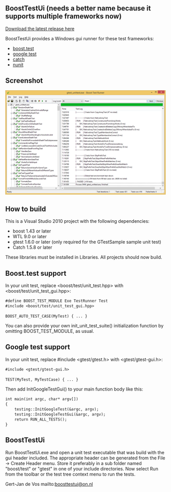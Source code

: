 BoostTestUi (needs a better name because it supports multiple frameworks now)
-----------

[Download the latest release here](https://github.com/janwilmans/BoostTestUi/releases/tag/v1.1.0)

BoostTestUi provides a Windows gui runner for these test frameworks:

- [boost.test](http://www.boost.org/doc/libs/1_64_0/libs/test/doc/html/index.html)
- [google test](https://github.com/google/googletest) 
- [catch](https://github.com/philsquared/Catch)
- [nunit](https://nunit.org/)

Screenshot
-----------
![BoostTestUi Screenshot](art/screenshot.png "BoostTestUi Screenshot")


How to build
------------

This is a Visual Studio 2010 project with the following dependencies:
- boost 1.43 or later
- WTL 9.0 or later
- gtest 1.6.0 or later (only required for the GTestSample sample unit test)
- Catch 1.5.8 or later

These libraries must be installed in Libraries. All projects should now build.


Boost.test support
------------------

In your unit test, replace <boost/test/unit_test.hpp> with
<boost/test/unit_test_gui.hpp>:

	#define BOOST_TEST_MODULE Exe TestRunner Test
	#include <boost/test/unit_test_gui.hpp>

	BOOST_AUTO_TEST_CASE(MyTest) { ... }

You can also provide your own init_unit_test_suite() initialization function
by omitting BOOST_TEST_MODULE, as usual.


Google test support
-------------------

In your unit test, replace #include <gtest/gtest.h> with <gtest/gtest-gui.h>:

	#include <gtest/gtest-gui.h>

	TEST(MyTest, MyTestCase) { ... }

Then add InitGoogleTestGui() to your main function body like this:

	int main(int argc, char* argv[])
	{
		testing::InitGoogleTest(&argc, argv);
		testing::InitGoogleTestGui(&argc, argv);
		return RUN_ALL_TESTS();
	}


BoostTestUi
-----------

Run BoostTestUi.exe and open a unit test executable that was build with
the gui header included. The appropriate header can be generated from the
File -> Create Header menu. Store it preferably in a sub folder named
"boost/test" or "gtest" in one of your include directories. Now select
Run from the toolbar or the test tree context menu to run the tests.


Gert-Jan de Vos
mailto:boosttestui@on.nl
